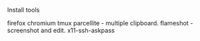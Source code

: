 Install tools

firefox
chromium
tmux
parcellite - multiple clipboard.
flameshot - screenshot and edit.
x11-ssh-askpass

